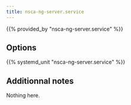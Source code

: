 ```yaml
---
title: nsca-ng-server.service
---
```


{{% provided_by "nsca-ng-server.service" %}}

## Options

{{% systemd_unit "nsca-ng-server.service" %}}

## Additionnal notes

Nothing here.